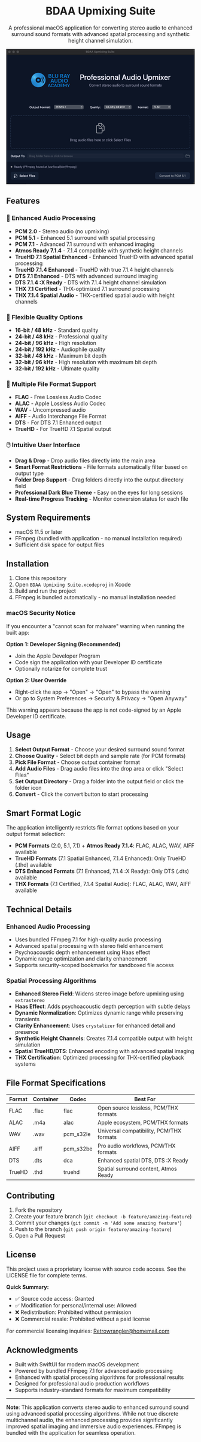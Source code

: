 <div align="center">

# BDAA Upmixing Suite

A professional macOS application for converting stereo audio to enhanced surround sound formats with advanced spatial processing and synthetic height channel simulation.

![BDAA Upmixing Suite Screenshot](screenshot.png)

</div>

## Features

### 🎵 Enhanced Audio Processing
- **PCM 2.0** - Stereo audio (no upmixing)
- **PCM 5.1** - Enhanced 5.1 surround with spatial processing
- **PCM 7.1** - Advanced 7.1 surround with enhanced imaging
- **Atmos Ready 7.1.4** - 7.1.4 compatible with synthetic height channels
- **TrueHD 7.1 Spatial Enhanced** - Enhanced TrueHD with advanced spatial processing
- **TrueHD 7.1.4 Enhanced** - TrueHD with true 7.1.4 height channels
- **DTS 7.1 Enhanced** - DTS with advanced surround imaging
- **DTS 7.1.4 :X Ready** - DTS with 7.1.4 height channel simulation
- **THX 7.1 Certified** - THX-optimized 7.1 surround processing
- **THX 7.1.4 Spatial Audio** - THX-certified spatial audio with height channels

### 🔧 Flexible Quality Options
- **16-bit / 48 kHz** - Standard quality
- **24-bit / 48 kHz** - Professional quality
- **24-bit / 96 kHz** - High resolution
- **24-bit / 192 kHz** - Audiophile quality
- **32-bit / 48 kHz** - Maximum bit depth
- **32-bit / 96 kHz** - High resolution with maximum bit depth
- **32-bit / 192 kHz** - Ultimate quality

### 📁 Multiple File Format Support
- **FLAC** - Free Lossless Audio Codec
- **ALAC** - Apple Lossless Audio Codec
- **WAV** - Uncompressed audio
- **AIFF** - Audio Interchange File Format
- **DTS** - For DTS 7.1 Enhanced output
- **TrueHD** - For TrueHD 7.1 Spatial output

### 🖱️ Intuitive User Interface
- **Drag & Drop** - Drop audio files directly into the main area
- **Smart Format Restrictions** - File formats automatically filter based on output type
- **Folder Drop Support** - Drag folders directly into the output directory field
- **Professional Dark Blue Theme** - Easy on the eyes for long sessions
- **Real-time Progress Tracking** - Monitor conversion status for each file

## System Requirements

- macOS 11.5 or later
- FFmpeg (bundled with application - no manual installation required)
- Sufficient disk space for output files

## Installation

1. Clone this repository
2. Open `BDAA Upmixing Suite.xcodeproj` in Xcode
3. Build and run the project
4. FFmpeg is bundled automatically - no manual installation needed

### macOS Security Notice

If you encounter a "cannot scan for malware" warning when running the built app:

**Option 1: Developer Signing (Recommended)**
- Join the Apple Developer Program
- Code sign the application with your Developer ID certificate
- Optionally notarize for complete trust

**Option 2: User Override**
- Right-click the app → "Open" → "Open" to bypass the warning
- Or go to System Preferences → Security & Privacy → "Open Anyway"

This warning appears because the app is not code-signed by an Apple Developer ID certificate.

## Usage

1. **Select Output Format** - Choose your desired surround sound format
2. **Choose Quality** - Select bit depth and sample rate (for PCM formats)
3. **Pick File Format** - Choose output container format
4. **Add Audio Files** - Drag audio files into the drop area or click "Select Files"
5. **Set Output Directory** - Drag a folder into the output field or click the folder icon
6. **Convert** - Click the convert button to start processing

## Smart Format Logic

The application intelligently restricts file format options based on your output format selection:

- **PCM Formats** (2.0, 5.1, 7.1) + **Atmos Ready 7.1.4**: FLAC, ALAC, WAV, AIFF available
- **TrueHD Formats** (7.1 Spatial Enhanced, 7.1.4 Enhanced): Only TrueHD (.thd) available
- **DTS Enhanced Formats** (7.1 Enhanced, 7.1.4 :X Ready): Only DTS (.dts) available
- **THX Formats** (7.1 Certified, 7.1.4 Spatial Audio): FLAC, ALAC, WAV, AIFF available

## Technical Details

### Enhanced Audio Processing
- Uses bundled FFmpeg 7.1 for high-quality audio processing
- Advanced spatial processing with stereo field enhancement
- Psychoacoustic depth enhancement using Haas effect
- Dynamic range optimization and clarity enhancement
- Supports security-scoped bookmarks for sandboxed file access

### Spatial Processing Algorithms
- **Enhanced Stereo Field**: Widens stereo image before upmixing using `extrastereo`
- **Haas Effect**: Adds psychoacoustic depth perception with subtle delays
- **Dynamic Normalization**: Optimizes dynamic range while preserving transients
- **Clarity Enhancement**: Uses `crystalizer` for enhanced detail and presence
- **Synthetic Height Channels**: Creates 7.1.4 compatible output with height simulation
- **Spatial TrueHD/DTS**: Enhanced encoding with advanced spatial imaging
- **THX Certification**: Optimized processing for THX-certified playback systems

## File Format Specifications

| Format | Container | Codec | Best For |
|--------|-----------|-------|----------|
| FLAC | .flac | flac | Open source lossless, PCM/THX formats |
| ALAC | .m4a | alac | Apple ecosystem, PCM/THX formats |
| WAV | .wav | pcm_s32le | Universal compatibility, PCM/THX formats |
| AIFF | .aiff | pcm_s32be | Pro audio workflows, PCM/THX formats |
| DTS | .dts | dca | Enhanced spatial DTS, DTS :X Ready |
| TrueHD | .thd | truehd | Spatial surround content, Atmos Ready |

## Contributing

1. Fork the repository
2. Create your feature branch (`git checkout -b feature/amazing-feature`)
3. Commit your changes (`git commit -m 'Add some amazing feature'`)
4. Push to the branch (`git push origin feature/amazing-feature`)
5. Open a Pull Request

## License

This project uses a proprietary license with source code access. See the LICENSE file for complete terms.

**Quick Summary:**
- ✅ Source code access: Granted
- ✅ Modification for personal/internal use: Allowed  
- ❌ Redistribution: Prohibited without permission
- ❌ Commercial resale: Prohibited without a paid license

For commercial licensing inquiries: Retrowrangler@homemail.com

## Acknowledgments

- Built with SwiftUI for modern macOS development
- Powered by bundled FFmpeg 7.1 for advanced audio processing
- Enhanced with spatial processing algorithms for professional results
- Designed for professional audio production workflows
- Supports industry-standard formats for maximum compatibility

---

**Note**: This application converts stereo audio to enhanced surround sound using advanced spatial processing algorithms. While not true discrete multichannel audio, the enhanced processing provides significantly improved spatial imaging and immersive audio experiences. FFmpeg is bundled with the application for seamless operation.